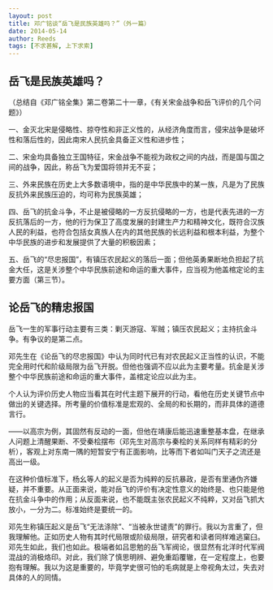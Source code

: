 ```yaml
---
layout: post
title: 邓广铭谈“岳飞是民族英雄吗？”（外一篇）
date: 2014-05-14
author: Reeds
tags: [不求甚解, 上下求索]
---
```


## 岳飞是民族英雄吗？

（总结自《邓广铭全集》第二卷第二十一章，《有关宋金战争和岳飞评价的几个问题》）

一、金灭北宋是侵略性、掠夺性和非正义性的，从经济角度而言，侵宋战争是破坏性和落后性的，因此南宋人民抗金具备正义性和进步性；

二、宋金均具备独立王国特征，宋金战争不能视为政权之间的内战，而是国与国之间的战争，因此，称岳飞为爱国将领并无不妥；

三、外来民族在历史上大多数语境中，指的是中华民族中的某一族，凡是为了民族反抗外来民族压迫的，均可称为民族英雄；

四、岳飞的抗金斗争，不止是被侵略的一方反抗侵略的一方，也是代表先进的一方反抗落后的一方，他的行为保卫了高度发展的封建生产力和精神文化，既符合汉族人民的利益，也符合包括女真族人在内的其他民族的长远利益和根本利益，为整个中华民族的进步和发展提供了大量的积极因素；

五、岳飞的“尽忠报国”，有镇压农民起义的落后一面；但他英勇果断地负担起了抗金大任，这是关涉整个中华民族前途和命运的重大事件，应当视为他盖棺定论的主要方面（第三节）。

## 论岳飞的精忠报国

岳飞一生的军事行动主要有三类：剿灭游寇、军贼；镇压农民起义；主持抗金斗争。有争议的是第二点。

邓先生在《论岳飞的尽忠报国》中认为同时代已有对农民起义正当性的认识，不能完全用时代和阶级局限为岳飞开脱。但他也强调不应以此为主要考量。抗金是关涉整个中华民族前途和命运的重大事件，盖棺定论应以此为主。

个人认为评价历史人物应当看其在时代主题下展开的行动，看他在历史关键节点中做出的关键选择。所考量的价值标准是宏观的、全局的和长期的，而非具体的道德言行。

——以高宗为例，其固然有反动的一面，但他在靖康后能迅速重整基本盘，在继承人问题上清醒果断、不受秦桧摆布（邓先生对高宗与秦桧的关系同样有精彩的分析），客观上对东南一隅的短暂安宁有正面影响，比等而下者如叫门天子之流还是高出一级。

在这种价值标准下，杨幺等人的起义是否为纯粹的反抗暴政，是否有里通伪齐嫌疑，并不重要。从正面来说，能对岳飞的评价有决定性意义的始终是、也只能是他在抗金斗争中的作用；从反面来说，也不能既主张农民起义不纯粹，又对岳飞抓大放小，一分为二。标准始终是要统一的。

邓先生称镇压起义是岳飞“无法涤除”、“当被永世谴责”的罪行。我以为言重了，但我理解他。正如历史人物有其时代局限或阶级局限，研究者和读者同样难逃窠臼。邓先生如此，我们也如此。极端者如吕思勉的岳飞军阀论，很显然有北洋时代军阀混战的消极烙印。对此，我们除了慎思明辨、避免重蹈覆辙，在一定程度上，也要抱有理解。我以为这是重要的，毕竟学史很可怕的毛病就是上帝视角太过，失去对具体的人的同情。
